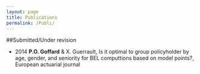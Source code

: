 ```yaml
---
layout: page
title: Publications
permalink: /Publi/
---
```


##Submitted/Under revision

* 2014 **P.O. Goffard** & X. Guerrault, Is it optimal to group policyholder by age, gender, and seniority for BEL computtions based on model points?, European actuarial journal